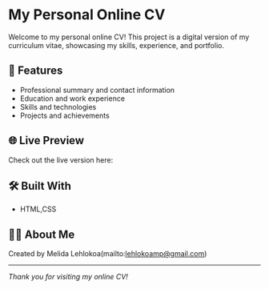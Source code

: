 # My Personal Online CV

Welcome to my personal online CV! This project is a digital version of my curriculum vitae, showcasing my skills, experience, and portfolio.

## 🚀 Features

- Professional summary and contact information
- Education and work experience
- Skills and technologies
- Projects and achievements



## 🌐 Live Preview

Check out the live version here:

## 🛠️ Built With

- HTML,CSS

## 🙋‍♂️ About Me

Created by Melida Lehlokoa(mailto:lehlokoamp@gmail.com)

---

*Thank you for visiting my online CV!*
